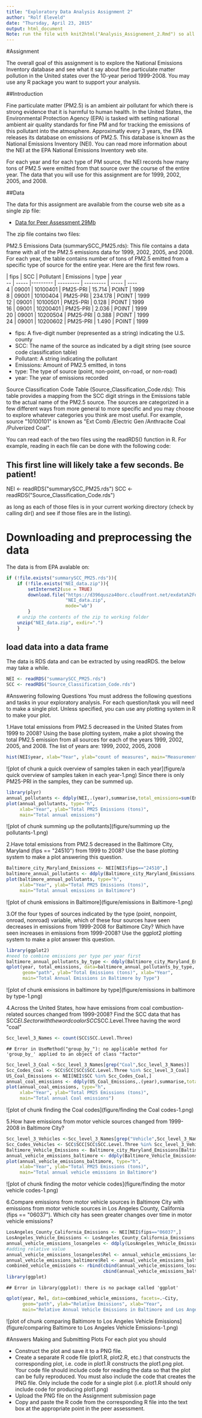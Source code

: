 ```yaml
---
title: "Exploratory Data Analysis Assignment 2"
author: "Rolf Eleveld"
date: "Thursday, April 23, 2015"
output: html_document
Note: run the file with knit2html("Analysis_Assignement_2.Rmd") so all output is conserved.
---
```

#Assignment

The overall goal of this assignment is to explore the National Emissions Inventory database and see what it say about fine particulate matter pollution in the United states over the 10-year period 1999-2008. You may use any R package you want to support your analysis.

##Introduction

Fine particulate matter (PM2.5) is an ambient air pollutant for which there is strong evidence that it is harmful to human health. In the United States, the Environmental Protection Agency (EPA) is tasked with setting national ambient air quality standards for fine PM and for tracking the emissions of this pollutant into the atmosphere. Approximatly every 3 years, the EPA releases its database on emissions of PM2.5. This database is known as the National Emissions Inventory (NEI). You can read more information about the NEI at the EPA National Emissions Inventory web site.

For each year and for each type of PM source, the NEI records how many tons of PM2.5 were emitted from that source over the course of the entire year. The data that you will use for this assignment are for 1999, 2002, 2005, and 2008.

##Data

The data for this assignment are available from the course web site as a single zip file:
* [Data for Peer Assessment 29Mb](https://d396qusza40orc.cloudfront.net/exdata%2Fdata%2FNEI_data.zip)

The zip file contains two files:

PM2.5 Emissions Data (summarySCC_PM25.rds): This file contains a data frame with all of the PM2.5 emissions data for 1999, 2002, 2005, and 2008. For each year, the table contains number of tons of PM2.5 emitted from a specific type of source for the entire year. Here are the first few rows.
  
   |  fips |     SCC  | Pollutant | Emissions | type  | year  
-- | ----- |--------- | --------- | --------- | ----- | ----  
 4 | 09001 | 10100401 | PM25-PRI  |  15.714   | POINT | 1999  
 8 | 09001 | 10100404 | PM25-PRI  | 234.178   | POINT | 1999  
12 | 09001 | 10100501 | PM25-PRI  |   0.128   | POINT | 1999  
16 | 09001 | 10200401 | PM25-PRI  |   2.036   | POINT | 1999  
20 | 09001 | 10200504 | PM25-PRI  |   0.388   | POINT | 1999  
24 | 09001 | 10200602 | PM25-PRI  |   1.490   | POINT | 1999  

* fips: A five-digit number (represented as a string) indicating the U.S. county 
* SCC: The name of the source as indicated by a digit string (see source code classification table)
* Pollutant: A string indicating the pollutant
* Emissions: Amount of PM2.5 emitted, in tons
* type: The type of source (point, non-point, on-road, or non-road)
* year: The year of emissions recorded

Source Classification Code Table (Source_Classification_Code.rds): This table provides a mapping from the SCC digit strings in the Emissions table to the actual name of the PM2.5 source. The sources are categorized in a few different ways from more general to more specific and you may choose to explore whatever categories you think are most useful. For example, source "10100101" is known as "Ext Comb /Electric Gen /Anthracite Coal /Pulverized Coal".

You can read each of the two files using the readRDS() function in R. For example, reading in each file can be done with the following code:

## This first line will likely take a few seconds. Be patient!
NEI <- readRDS("summarySCC_PM25.rds")
SCC <- readRDS("Source_Classification_Code.rds")

as long as each of those files is in your current working directory (check by calling dir() and see if those files are in the listing).

# Downloading and preprocessing the data
The data is from EPA avalable on:

```r
if (!file.exists("summarySCC_PM25.rds")){
    if (!file.exists("NEI_data.zip")){
        setInternet2(use = TRUE)
        download.file("https://d396qusza40orc.cloudfront.net/exdata%2Fdata%2FNEI_data.zip",
                      "NEI_data.zip",
                      mode="wb")
        }
    # unzip the contents of the zip to working folder
    unzip("NEI_data.zip", exdir=".")
    }
```

## load data into a data frame
The data is RDS data and can be extracted by using readRDS. the below may take a while.

```r
NEI <- readRDS("summarySCC_PM25.rds")
SCC <- readRDS("Source_Classification_Code.rds")
```

#Answering following Questions
You must address the following questions and tasks in your exploratory analysis. For each question/task you will need to make a single plot. Unless specified, you can use any plotting system in R to make your plot.

1.Have total emissions from PM2.5 decreased in the United States from 1999 to 2008? Using the base plotting system, make a plot showing the total PM2.5 emission from all sources for each of the years 1999, 2002, 2005, and 2008.
The list of years are: 1999, 2002, 2005, 2008

```r
hist(NEI$year, xlab="Year", ylab="count of measures", main="Measurements Histogram")
```

![plot of chunk a quick overview of samples taken in each year](figure/a quick overview of samples taken in each year-1.png) 
Since there is only PM25-PRI in the samples, they can be summed up.

```r
library(plyr)
annual_pollutants <- ddply(NEI,.(year),summarise,total_emissions=sum(Emissions))
plot(annual_pollutants, type="h", 
     xlab="Year", ylab="Total PM25 Emissions (tons)", 
     main="Total annual emissions")
```

![plot of chunk summing up the pollutants](figure/summing up the pollutants-1.png) 

2.Have total emissions from PM2.5 decreased in the Baltimore City, Maryland (fips == "24510") from 1999 to 2008? Use the base plotting system to make a plot answering this question.

```r
Baltimore_city_Maryland_Emissions <- NEI[NEI$fips=="24510",]
baltimore_annual_pollutants <- ddply(Baltimore_city_Maryland_Emissions,.(year),summarise,total_emissions=sum(Emissions))
plot(baltimore_annual_pollutants, type="h", 
     xlab="Year", ylab="Total PM25 Emissions (tons)", 
     main="Total annual emissions in Baltimore")
```

![plot of chunk emissions in Baltimore](figure/emissions in Baltimore-1.png) 

3.Of the four types of sources indicated by the type (point, nonpoint, onroad, nonroad) variable, which of these four sources have seen decreases in emissions from 1999-2008 for Baltimore City? Which have seen increases in emissions from 1999-2008? Use the ggplot2 plotting system to make a plot answer this question.

```r
library(ggplot2)
#need to combine emissions per type per year first
baltimore_annual_pollutants_by_type <- ddply(Baltimore_city_Maryland_Emissions,.(year,type),summarise,total_emissions=sum(Emissions))
qplot(year, total_emissions, data=baltimore_annual_pollutants_by_type, facets=.~type, 
      geom="path", ylab="Total Emissions (tons)", xlab="Year", 
      main="Total Annual Emissions in Baltimore by Type")
```

![plot of chunk emissions in baltimore by type](figure/emissions in baltimore by type-1.png) 

4.Across the United States, how have emissions from coal combustion-related sources changed from 1999-2008?
Find the SCC data that has SCC$EI.Sector with the word coal or SCC$SCC.Level.Three having the word "coal"

```r
Scc_level_3_Names <- count(SCC$SCC.Level.Three)
```

```
## Error in UseMethod("group_by_"): no applicable method for 'group_by_' applied to an object of class "factor"
```

```r
Scc_level_3_Coal <-Scc_level_3_Names[grep("Coal",Scc_level_3_Names)]
Scc_Codes_Coal <- SCC$SCC[SCC$SCC.Level.Three %in% Scc_level_3_Coal]
US_Coal_Emissions <- NEI[NEI$SCC %in% Scc_Codes_Coal,]
annual_coal_emissions <- ddply(US_Coal_Emissions,.(year),summarise,total_emissions=sum(Emissions))
plot(annual_coal_emissions, type="h", 
     xlab="Year", ylab="Total PM25 Emissions (tons)", 
     main="Total annual Coal emissions")
```

![plot of chunk finding the Coal codes](figure/finding the Coal codes-1.png) 

5.How have emissions from motor vehicle sources changed from 1999-2008 in Baltimore City? 

```r
Scc_level_3_Vehicles <-Scc_level_3_Names[grep("Vehicle",Scc_level_3_Names)]
Scc_Codes_Vehicles <- SCC$SCC[SCC$SCC.Level.Three %in% Scc_level_3_Vehicles]
Baltimore_Vehicle_Emissions <- Baltimore_city_Maryland_Emissions[Baltimore_city_Maryland_Emissions$SCC %in% Scc_Codes_Vehicles,]
annual_vehicle_emissions_baltimore <- ddply(Baltimore_Vehicle_Emissions,.(year),summarise,total_emissions=sum(Emissions))
plot(annual_vehicle_emissions_baltimore, type="h", 
     xlab="Year", ylab="Total PM25 Emissions (tons)", 
     main="Total annual vehicle emissions in Baltimore")
```

![plot of chunk finding the motor vehicle codes](figure/finding the motor vehicle codes-1.png) 

6.Compare emissions from motor vehicle sources in Baltimore City with emissions from motor vehicle sources in Los Angeles County, California (fips == "06037"). Which city has seen greater changes over time in motor vehicle emissions?

```r
LosAngeles_County_California_Emissions <- NEI[NEI$fips=="06037",]
LosAngeles_Vehicle_Emissions <- LosAngeles_County_California_Emissions[LosAngeles_County_California_Emissions$SCC %in% Scc_Codes_Vehicles,]
annual_vehicle_emissions_losangeles <- ddply(LosAngeles_Vehicle_Emissions,.(year),summarise,total_emissions=sum(Emissions))
#adding relative value
annual_vehicle_emissions_losangeles$Rel <- annual_vehicle_emissions_losangeles$total_emissions / mean(annual_vehicle_emissions_losangeles$total_emissions)
annual_vehicle_emissions_baltimore$Rel <- annual_vehicle_emissions_baltimore$total_emissions / mean(annual_vehicle_emissions_baltimore$total_emissions)
combined_vehicle_emissions <- rbind(cbind(annual_vehicle_emissions_losangeles, City="Los Angeles"), 
                                    cbind(annual_vehicle_emissions_baltimore, City="Baltimore"))
library(ggplot)
```

```
## Error in library(ggplot): there is no package called 'ggplot'
```

```r
qplot(year, Rel, data=combined_vehicle_emissions, facets=.~City, 
      geom="path", ylab="Relative Emissions", xlab="Year", 
      main="Relative Annual Vehicle Emissions in Baltimore and Los Angeles")
```

![plot of chunk comparing Baltimore to Los Angeles Vehicle Emissions](figure/comparing Baltimore to Los Angeles Vehicle Emissions-1.png) 


#Answers
Making and Submitting Plots
For each plot you should
* Construct the plot and save it to a PNG file.
* Create a separate R code file (plot1.R, plot2.R, etc.) that constructs the corresponding plot, i.e. code in plot1.R constructs the plot1.png plot. Your code file should include code for reading the data so that the plot can be fully reproduced. You must also include the code that creates the PNG file. Only include the code for a single plot (i.e. plot1.R should only include code for producing plot1.png)
* Upload the PNG file on the Assignment submission page
* Copy and paste the R code from the corresponding R file into the text box at the appropriate point in the peer assessment.

